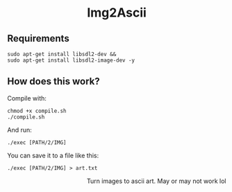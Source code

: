<h1 align="center">Img2Ascii</h1>

## Requirements

```
sudo apt-get install libsdl2-dev &&
sudo apt-get install libsdl2-image-dev -y
```

## How does this work?

Compile with:

```
chmod +x compile.sh
./compile.sh
```

And run:

```
./exec [PATH/2/IMG]
```

You can save it to a file like this:

```
./exec [PATH/2/IMG] > art.txt
```

<div align="right">Turn images to ascii art. May or may not work lol</div>